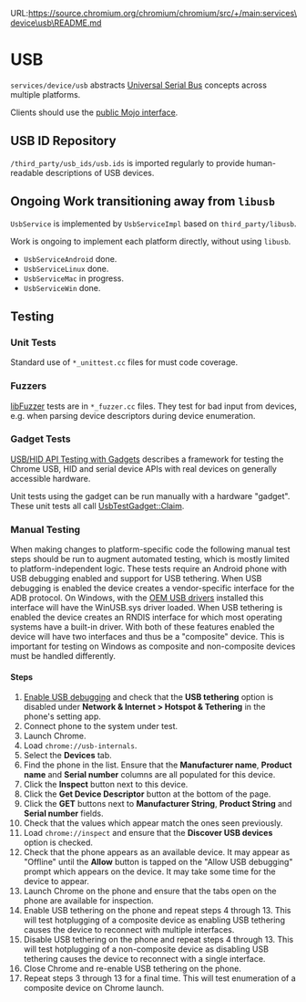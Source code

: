 URL:https://source.chromium.org/chromium/chromium/src/+/main:services\device\usb\README.md
# USB

`services/device/usb` abstracts [Universal Serial Bus](https://en.wikipedia.org/wiki/USB)
concepts across multiple platforms.

Clients should use the [public Mojo interface](../public/mojom).


## USB ID Repository

`/third_party/usb_ids/usb.ids` is imported regularly to provide human-readable
descriptions of USB devices.


## Ongoing Work transitioning away from `libusb`

`UsbService` is implemented by `UsbServiceImpl` based on `third_party/libusb`.

Work is ongoing to implement each platform directly, without using `libusb`.

*   `UsbServiceAndroid` done.
*   `UsbServiceLinux` done.
*   `UsbServiceMac` in progress.
*   `UsbServiceWin` done.


## Testing

### Unit Tests

Standard use of `*_unittest.cc` files for must code coverage.


### Fuzzers

[libFuzzer] tests are in `*_fuzzer.cc` files. They test for bad input from
devices, e.g. when parsing device descriptors during device enumeration.

[libFuzzer]: /testing/libfuzzer/README.md


### Gadget Tests

[USB/HID API Testing with Gadgets] describes a framework for testing the Chrome
USB, HID and serial device APIs with real devices on generally accessible
hardware.

[USB/HID API Testing with Gadgets]: https://docs.google.com/document/d/1O9jTlOAyeCwZX_XRbmQmNFidcJo8QZQSaodP-wmyess

Unit tests using the gadget can be run manually with a hardware "gadget". These
unit tests all call [UsbTestGadget::Claim].

[UsbTestGadget::Claim]: https://cs.chromium.org/search/?q=UsbTestGadget::Claim&type=cs


### Manual Testing

When making changes to platform-specific code the following manual test steps
should be run to augment automated testing, which is mostly limited to
platform-independent logic. These tests require an Android phone with USB
debugging enabled and support for USB tethering. When USB debugging is enabled
the device creates a vendor-specific interface for the ADB protocol. On
Windows, with the [OEM USB drivers] installed this interface will have the
WinUSB.sys driver loaded. When USB tethering is enabled the device creates
an RNDIS interface for which most operating systems have a built-in driver.
With both of these features enabled the device will have two interfaces and
thus be a "composite" device. This is important for testing on Windows as
composite and non-composite devices must be handled differently.

[OEM USB drivers]: https://developer.android.com/studio/run/oem-usb

#### Steps

1.  [Enable USB debugging] and check that the **USB tethering** option is
    disabled under **Network & Internet > Hotspot & Tethering** in the
    phone's setting app.
2.  Connect phone to the system under test.
3.  Launch Chrome.
4.  Load `chrome://usb-internals`.
5.  Select the **Devices** tab.
6.  Find the phone in the list. Ensure that the **Manufacturer name**,
    **Product name** and **Serial number** columns are all populated for this
    device.
7.  Click the **Inspect** button next to this device.
8.  Click the **Get Device Descriptor** button at the bottom of the page.
9.  Click the **GET** buttons next to **Manufacturer String**,
    **Product String** and **Serial number** fields.
10. Check that the values which appear match the ones seen previously.
11. Load `chrome://inspect` and ensure that the **Discover USB devices**
    option is checked.
12. Check that the phone appears as an available device. It may appear as
    "Offline" until the **Allow** button is tapped on the "Allow USB debugging"
    prompt which appears on the device. It may take some time for the device to
    appear.
13. Launch Chrome on the phone and ensure that the tabs open on the phone are
    available for inspection.
14. Enable USB tethering on the phone and repeat steps 4 through 13. This will
    test hotplugging of a composite device as enabling USB tethering causes
    the device to reconnect with multiple interfaces.
15. Disable USB tethering on the phone and repeat steps 4 through 13. This will
    test hotplugging of a non-composite device as disabling USB tethering
    causes the device to reconnect with a single interface.
16. Close Chrome and re-enable USB tethering on the phone.
17. Repeat steps 3 through 13 for a final time. This will test enumeration of a
    composite device on Chrome launch.

[Enable USB debugging]: https://developer.android.com/studio/debug/dev-options#enable
